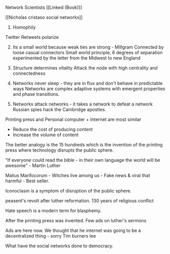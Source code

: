 Network Scientists [[Linked (Book)]]

[[Nicholas cristaso social networks]]

1) Homophily 

Twitter Retweets polarize 

2) Its a small world because weak ties are strong - Millgram
	Connected by loose casual connectors 
	Small world principle, 6 degrees of separation experimented by the letter from the Midwest to new England 

3) Structure determines vitality
	Attack the node with high centrality and connectedness 
	
4) Networks never sleep - they are in flux and don't behave in predictable ways 
	Networks are complex adaptive systems with emergent properties and phase transitions.
	
5) Networks attack networks - it takes a network to defeat a network
	Russian spies hack the Cambridge apostles.
	

Printing press and Personal computer + Internet are most similar 
- Reduce the cost of producing content
- Increase the volume of content 

The better analogy is the 15 hundreds which is the invention of the printing press where technology disrupts the public sphere.

"If everyone could read the bible - in their own language the world will be awesome" - Martin Luther

Malius Marifocorum - Witches live among us - Fake news & viral that harmful - Best seller.

Iconoclasm is a symptom of disruption of the public sphere. 

peasent's revolt after luther reformation.  130 years of religious conflict

Hate speech is a modern term for blasphemy.

After the printing press was invented. Few ads on luther's sermons 

Ads are here now. We thought that he internet was going to be a decentralized thing - sorry Tim burners lee 

What have the social networks done to democracy.




